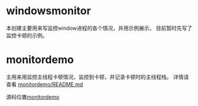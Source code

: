 # windowsmonitor
本创建主要用来写监控window进程的各个情况，并用示例展示。
目前暂时先写了监控卡顿的示例。
# monitordemo

主用来用监控主线程卡顿情况，监控到卡顿，并记录卡顿时的主线程栈。
详情请查看
[monitordemo/README.md](https://github.com/iherewaitfor/windowsmonitor/blob/main/monitordemo/README.md)

源码位置[monitordemo](https://github.com/iherewaitfor/windowsmonitor/tree/main/monitordemo)


